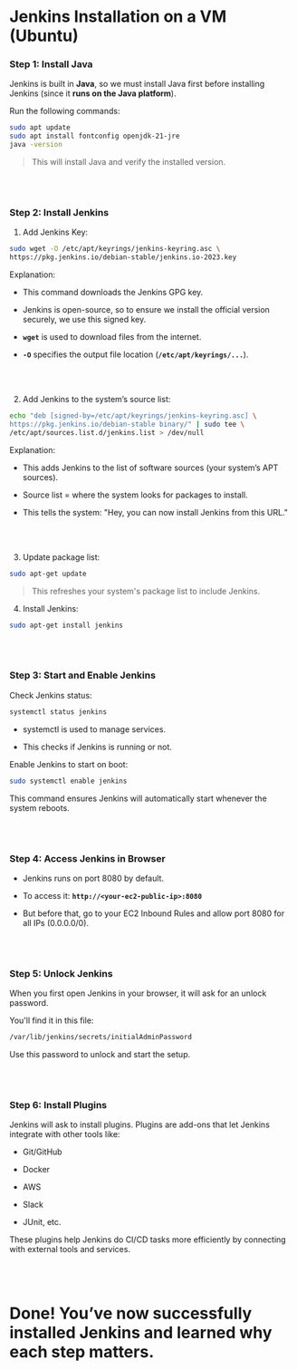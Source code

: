 # Jenkins Installation on a VM (Ubuntu)

### Step 1: Install Java
Jenkins is built in **Java**, so we must install Java first before installing Jenkins (since it **runs on the Java platform**).

Run the following commands:
```bash
sudo apt update
sudo apt install fontconfig openjdk-21-jre
java -version
```

> This will install Java and verify the installed version.

<br>
<br>

### Step 2: Install Jenkins
1. Add Jenkins Key:
```bash
sudo wget -O /etc/apt/keyrings/jenkins-keyring.asc \
https://pkg.jenkins.io/debian-stable/jenkins.io-2023.key
```
Explanation:

- This command downloads the Jenkins GPG key.

- Jenkins is open-source, so to ensure we install the official version securely, we use this signed key.

- **`wget`** is used to download files from the internet.

- **`-O`** specifies the output file location (**`/etc/apt/keyrings/...`**).

<br>
<br>

2. Add Jenkins to the system’s source list:
```bash
echo "deb [signed-by=/etc/apt/keyrings/jenkins-keyring.asc] \
https://pkg.jenkins.io/debian-stable binary/" | sudo tee \
/etc/apt/sources.list.d/jenkins.list > /dev/null
```

Explanation:

- This adds Jenkins to the list of software sources (your system’s APT sources).

- Source list = where the system looks for packages to install.

- This tells the system: "Hey, you can now install Jenkins from this URL."

<br>
<br>

3. Update package list:
```bash
sudo apt-get update
```
> This refreshes your system's package list to include Jenkins.

4. Install Jenkins:
```bash
sudo apt-get install jenkins
```

<br>
<br>

### Step 3: Start and Enable Jenkins
Check Jenkins status:
```bash
systemctl status jenkins
```

- systemctl is used to manage services.

- This checks if Jenkins is running or not.

Enable Jenkins to start on boot:
```bash
sudo systemctl enable jenkins
```
This command ensures Jenkins will automatically start whenever the system reboots.

<br>
<br>

### Step 4: Access Jenkins in Browser
- Jenkins runs on port 8080 by default.

- To access it: **`http://<your-ec2-public-ip>:8080`**

- But before that, go to your EC2 Inbound Rules and allow port 8080 for all IPs (0.0.0.0/0).

<br>
<br>

### Step 5: Unlock Jenkins
When you first open Jenkins in your browser, it will ask for an unlock password.

You'll find it in this file:
```bash
/var/lib/jenkins/secrets/initialAdminPassword
```
Use this password to unlock and start the setup.

<br>
<br>

### Step 6: Install Plugins
Jenkins will ask to install plugins. Plugins are add-ons that let Jenkins integrate with other tools like:

- Git/GitHub

- Docker

- AWS

- Slack

- JUnit, etc.

These plugins help Jenkins do CI/CD tasks more efficiently by connecting with external tools and services.

<br>
<br>

# Done! You’ve now successfully installed Jenkins and learned why each step matters.